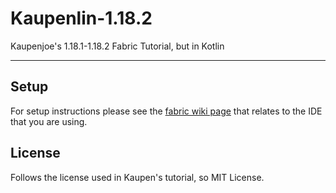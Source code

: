 # Kaupenlin-1.18.2

Kaupenjoe's 1.18.1-1.18.2 Fabric Tutorial, but in Kotlin

---

## Setup

For setup instructions please see the [fabric wiki page](https://fabricmc.net/wiki/tutorial:setup) that relates to the IDE that you are using.

## License

Follows the license used in Kaupen's tutorial, so MIT License.
